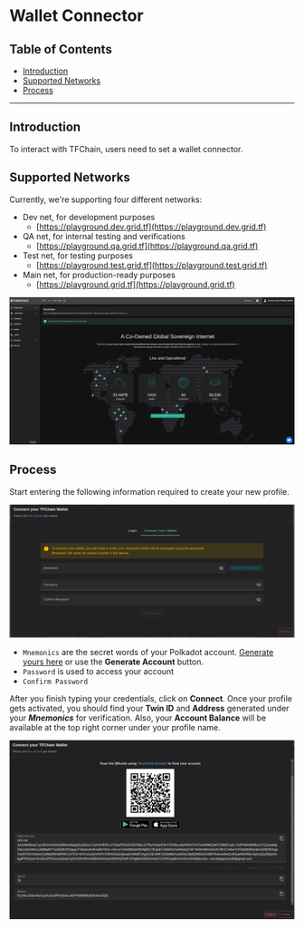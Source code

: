 <h1> Wallet Connector </h1>

<h2>Table of Contents </h2>

- [Introduction](#introduction)
- [Supported Networks](#supported-networks)
- [Process](#process)

***

## Introduction

To interact with TFChain, users need to set a wallet connector.

## Supported Networks

Currently, we're supporting four different networks:

- Dev net, for development purposes
  - [https://playground.dev.grid.tf](https://playground.dev.grid.tf)
- QA net, for internal testing and verifications
  - [https://playground.qa.grid.tf](https://playground.qa.grid.tf)
- Test net, for testing purposes
  - [https://playground.test.grid.tf](https://playground.test.grid.tf)
- Main net, for production-ready purposes
  - [https://playground.grid.tf](https://playground.grid.tf)

![ ](./img/profile_manager1.png)

## Process

Start entering the following information required to create your new profile.

![ ](./img/dev_profile2.png)

- `Mnemonics` are the secret words of your Polkadot account. [Generate yours here](../getstarted/TF_Dashboard/TF_Dashboard.html#create-polkadot-extension-account) or use the **Generate Account** button.
- `Password` is used to access your account
- `Confirm Password` 


After you finish typing your credentials, click on **Connect**. Once your profile gets activated, you should find your **Twin ID** and **Address** generated under your **_Mnemonics_** for verification. Also, your **Account Balance** will be available at the top right corner under your profile name.

![ ](./img/dev_profile3.png)
